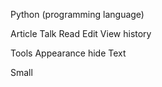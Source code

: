 
Python (programming language)

Article
Talk
Read
Edit
View history

Tools
Appearance hide
Text

Small


